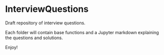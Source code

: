 # InterviewQuestions
Draft repository of interview questions.

Each folder will contain base functions and a Jupyter markdown explaining the questions and solutions.

Enjoy!
